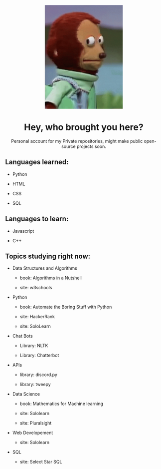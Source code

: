 <div align="center">

<img src="https://github.com/Coalemus/Coalemus/blob/main/susgiphy.gif" alt="put that away" width="250">

# Hey, who brought you here?
Personal account for my Private repositories, might make public open-source projects soon.

</div>

## Languages learned:

* Python  

* HTML

* CSS

* SQL

## Languages to learn:

* Javascript

* C++

## Topics studying right now:

* Data Structures and Algorithms 

  * book: Algorithms in a Nutshell

  * site: w3schools

* Python 

  * book: Automate the Boring Stuff with Python
  
  * site: HackerRank

  * site: SoloLearn

* Chat Bots 

  * Library: NLTK
  
  * Library: Chatterbot

* APIs

  * library: discord.py

  * library: tweepy

* Data Science

  * book: Mathematics for Machine learning

  * site: Sololearn
  
  * site: Pluralsight
  
* Web Developement

  * site: Sololearn

* SQL

  * site: Select Star SQL
